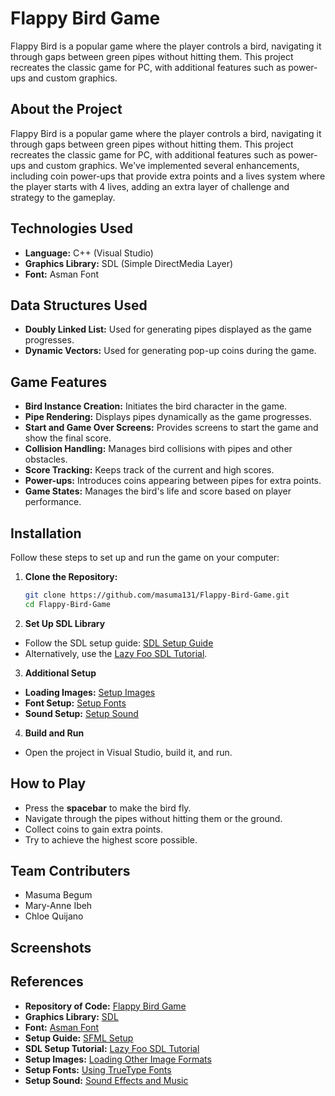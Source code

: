 # Flappy Bird Game

Flappy Bird is a popular game where the player controls a bird, navigating it through gaps between green pipes without hitting them. This project recreates the classic game for PC, with additional features such as power-ups and custom graphics.

## About the Project

Flappy Bird is a popular game where the player controls a bird, navigating it through gaps between green pipes without hitting them. This project recreates the classic game for PC, with additional features such as power-ups and custom graphics. We've implemented several enhancements, including coin power-ups that provide extra points and a lives system where the player starts with 4 lives, adding an extra layer of challenge and strategy to the gameplay.

## Technologies Used
- **Language:** C++ (Visual Studio)
- **Graphics Library:** SDL (Simple DirectMedia Layer)
- **Font:** Asman Font

## Data Structures Used
- **Doubly Linked List:** Used for generating pipes displayed as the game progresses.
- **Dynamic Vectors:** Used for generating pop-up coins during the game.

## Game Features
- **Bird Instance Creation:** Initiates the bird character in the game.
- **Pipe Rendering:** Displays pipes dynamically as the game progresses.
- **Start and Game Over Screens:** Provides screens to start the game and show the final score.
- **Collision Handling:** Manages bird collisions with pipes and other obstacles.
- **Score Tracking:** Keeps track of the current and high scores.
- **Power-ups:** Introduces coins appearing between pipes for extra points.
- **Game States:** Manages the bird's life and score based on player performance.

## Installation

Follow these steps to set up and run the game on your computer:

1. **Clone the Repository:**
   ```bash
   git clone https://github.com/masuma131/Flappy-Bird-Game.git
   cd Flappy-Bird-Game
   ```
2. **Set Up SDL Library**

- Follow the SDL setup guide: [SDL Setup Guide](https://www.sfml-dev.org/tutorials/2.6/start-vc.php)
- Alternatively, use the [Lazy Foo SDL Tutorial](https://lazyfoo.net/tutorials/SDL/01_hello_SDL/windows/msvc2019/index.php).

3. **Additional Setup**

- **Loading Images:** [Setup Images](https://lazyfoo.net/tutorials/SDL/06_extension_libraries_and_loading_other_image_formats/windows/msvc2019/index.php)
- **Font Setup:** [Setup Fonts](https://lazyfoo.net/tutorials/SDL/16_true_type_fonts/index.php)
- **Sound Setup:** [Setup Sound](https://lazyfoo.net/tutorials/SDL/21_sound_effects_and_music/index.php)

4. **Build and Run**

- Open the project in Visual Studio, build it, and run.

## How to Play

- Press the **spacebar** to make the bird fly.
- Navigate through the pipes without hitting them or the ground.
- Collect coins to gain extra points.
- Try to achieve the highest score possible.

## Team Contributers
- Masuma Begum
- Mary-Anne Ibeh
- Chloe Quijano

## Screenshots




## References

- **Repository of Code:** [Flappy Bird Game](https://github.com/masuma131/Flappy-Bird-Game)
- **Graphics Library:** [SDL](https://www.libsdl.org/)
- **Font:** [Asman Font](https://www.dafont.com/fr/asman.font)
- **Setup Guide:** [SFML Setup](https://www.sfml-dev.org/tutorials/2.6/start-vc.php)
- **SDL Setup Tutorial:** [Lazy Foo SDL Tutorial](https://lazyfoo.net/tutorials/SDL/01_hello_SDL/windows/msvc2019/index.php)
- **Setup Images:** [Loading Other Image Formats](https://lazyfoo.net/tutorials/SDL/06_extension_libraries_and_loading_other_image_formats/windows/msvc2019/index.php)
- **Setup Fonts:** [Using TrueType Fonts](https://lazyfoo.net/tutorials/SDL/16_true_type_fonts/index.php)
- **Setup Sound:** [Sound Effects and Music](https://lazyfoo.net/tutorials/SDL/21_sound_effects_and_music/index.php)

